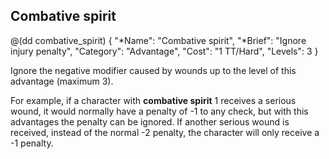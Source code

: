 ## Combative spirit

@(dd combative_spirit)
{ 
  "*Name": "Combative spirit",
  "*Brief": "Ignore injury penalty",
  "Category": "Advantage",
  "Cost": "1 TT/Hard",
  "Levels": 3
}

Ignore the negative modifier caused by wounds up to the level of this advantage
(maximum 3).

For example, if a character with **combative spirit** 1 receives a serious wound,
it would normally have a penalty of -1 to any check, but with this advantages
the penalty can be ignored. If another serious wound is received, instead of
the normal -2 penalty, the character will only receive a -1 penalty.
